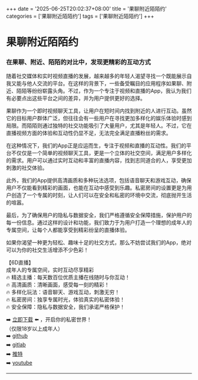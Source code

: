 +++
date = '2025-06-25T20:02:37+08:00'
title = '果聊附近陌陌约'
categories = ['果聊附近陌陌约']
tags = ['果聊附近陌陌约']
+++

# 果聊附近陌陌约

### 在果聊、附近、陌陌的对比中，发现更精彩的互动方式

随着社交媒体和实时视频直播的发展，越来越多的年轻人渴望寻找一个既能展示自我又能与他人交流的平台。在这样的背景下，一些备受瞩目的应用程序如果聊、附近、陌陌等纷纷崭露头角。不过，作为一个专注于视频和直播的App，我认为我们有必要点出这些平台之间的差异，并为用户提供更好的选择。

果聊作为一个即时视频聊天工具，让用户在短时间内找到附近的人进行互动。虽然它的目标用户群体广泛，但往往会有一些用户在寻找更加多样化的娱乐体验时感到局限。而陌陌则通过独特的社交功能吸引了大量用户，尤其是年轻人。不过，它在直播视频方面的体验和互动性仍显不足，无法完全满足直播粉丝的需求。

在这种情况下，我们的App正是应运而生，专注于视频和直播的互动性。我们的平台不仅仅是一个简单的视频聊天工具，更是一个立体的社交空间，满足用户多样化的需求。用户可以通过实时互动和丰富的直播内容，找到志同道合的人，享受更加刺激的社交体验。

此外，我们的App提供高清画质和多种玩法选项，包括语音聊天和游戏互动，确保用户不仅能看到精彩的画面，也能在互动中感受到乐趣。私密房间的设置更是为用户创造了一个专属的时刻，让人们可以在安全和私密的环境中交流，彻底抛开生活的喧嚣。

最后，为了确保用户的隐私与数据安全，我们严格遵循安全保障措施，保护用户的每一份信息。通过这样的设计和功能，我们致力于为用户打造一个理想的成年人的专属空间，让每个人都能享受到精彩纷呈的直播体验。

如果你渴望一种更为轻松、趣味十足的社交方式，那么不妨尝试我们的App，绝对可以为你的社交生活增添不少色彩！

【6D直播】  
成年人的专属空间，实时互动尽享精彩  
🔥 精选主播：每天数百位优质主播在线随时与你互动！  
🔥 高清画质：清晰画面，感受每一刻的精彩！  
🔥 多样化玩法：语音聊天、游戏互动，刺激无穷！  
🔥 私密房间：独享专属时光，体验真实的私密体验！  
🔥 安全保障：隐私与数据安全，我们承诺严格保护！  

➡️ [立即下载](https://down123.s3.ap-east-1.amazonaws.com/down/down.html?channelCode=blog) ⬅️ ，开启你的私密世界！  
（仅限18岁以上成年人）  
➡️ [github](https://aldult-live.github.io/)  
➡️ [gitlab](https://seo-09598d.gitlab.io/)  
➡️ [推特](https://x.com/wegame33)  
➡️ [youtube](https://www.youtube.com/@6Dlive)  

---
